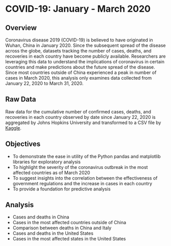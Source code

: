# COVID-19: January - March 2020

## Overview
Coronavirus disease 2019 (COVID-19) is believed to have originated in Wuhan, China in January 2020. Since the subsequent spread of the disease across the globe, datasets tracking the number of cases, deaths, and recoveries in each country have become publicly available. Researchers are leveraging this data to understand the implications of coronavirus in certain countries and make predictions about the future spread of the disease. Since most countries outside of China experienced a peak in number of cases in March 2020, this analysis only examines data collected from January 22, 2020 to March 31, 2020.

## Raw Data
Raw data for the cumulative number of confirmed cases, deaths, and recoveries in each country observed by date since January 22, 2020 is aggregated by Johns Hopkins University and transformed to a CSV file by
[Kaggle](ttps://www.kaggle.com/sudalairajkumar/novel-corona-virus-2019-dataset).

## Objectives
- To demonstrate the ease in utility of the Python pandas and matplotlib libraries for exploratory analysis
- To highlight the severity of the coronavirus outbreak in the most affected countries as of March 2020
- To suggest insights into the correlation between the effectiveness of government regulations and the increase in cases in each country
- To provide a foundation for predictive analysis

## Analysis
- Cases and deaths in China
- Cases in the most affected countries outside of China
- Comparison between deaths in China and Italy
- Cases and deaths in the United States
- Cases in the most affected states in the United States
